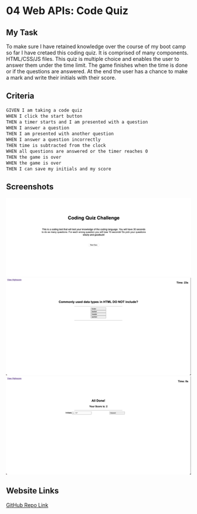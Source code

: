 # 04 Web APIs: Code Quiz

## My Task

To make sure I have retained knowledge over the course of my boot camp so far I have cretaed this coding quiz. It is comprised of many components. HTML/CSS/JS files. This quiz is multiple choice and enables the user to answer them under the time limit. The game finishes when the time is done or if the questions are answered. At the end the user has a chance to make a mark and write their initials with their score.

## Criteria

```
GIVEN I am taking a code quiz
WHEN I click the start button
THEN a timer starts and I am presented with a question
WHEN I answer a question
THEN I am presented with another question
WHEN I answer a question incorrectly
THEN time is subtracted from the clock
WHEN all questions are answered or the timer reaches 0
THEN the game is over
WHEN the game is over
THEN I can save my initials and my score
```

## Screenshots

<img src="./images/Screen Shot 2021-05-20 at 10.46.41 PM.jpg"/>
<img src="./images/Screen Shot 2021-05-20 at 10.47.13 PM.jpg"/>
<img src="./images/Screen Shot 2021-05-20 at 10.53.57 PM.jpg"/>

## Website Links

[GitHub Repo Link](https://github.com/ryanpaynt/password-generator/)




